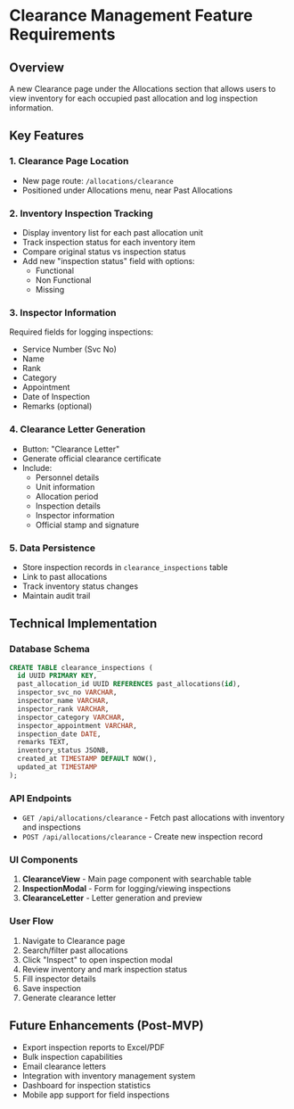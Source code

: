 # Clearance Management Feature Requirements

## Overview
A new Clearance page under the Allocations section that allows users to view inventory for each occupied past allocation and log inspection information.

## Key Features

### 1. Clearance Page Location
- New page route: `/allocations/clearance`
- Positioned under Allocations menu, near Past Allocations

### 2. Inventory Inspection Tracking
- Display inventory list for each past allocation unit
- Track inspection status for each inventory item
- Compare original status vs inspection status
- Add new "inspection status" field with options:
  - Functional
  - Non Functional
  - Missing

### 3. Inspector Information
Required fields for logging inspections:
- Service Number (Svc No)
- Name
- Rank
- Category
- Appointment
- Date of Inspection
- Remarks (optional)

### 4. Clearance Letter Generation
- Button: "Clearance Letter"
- Generate official clearance certificate
- Include:
  - Personnel details
  - Unit information
  - Allocation period
  - Inspection details
  - Inspector information
  - Official stamp and signature

### 5. Data Persistence
- Store inspection records in `clearance_inspections` table
- Link to past allocations
- Track inventory status changes
- Maintain audit trail

## Technical Implementation

### Database Schema
```sql
CREATE TABLE clearance_inspections (
  id UUID PRIMARY KEY,
  past_allocation_id UUID REFERENCES past_allocations(id),
  inspector_svc_no VARCHAR,
  inspector_name VARCHAR,
  inspector_rank VARCHAR,
  inspector_category VARCHAR,
  inspector_appointment VARCHAR,
  inspection_date DATE,
  remarks TEXT,
  inventory_status JSONB,
  created_at TIMESTAMP DEFAULT NOW(),
  updated_at TIMESTAMP
);
```

### API Endpoints
- `GET /api/allocations/clearance` - Fetch past allocations with inventory and inspections
- `POST /api/allocations/clearance` - Create new inspection record

### UI Components
1. **ClearanceView** - Main page component with searchable table
2. **InspectionModal** - Form for logging/viewing inspections
3. **ClearanceLetter** - Letter generation and preview

### User Flow
1. Navigate to Clearance page
2. Search/filter past allocations
3. Click "Inspect" to open inspection modal
4. Review inventory and mark inspection status
5. Fill inspector details
6. Save inspection
7. Generate clearance letter

## Future Enhancements (Post-MVP)
- Export inspection reports to Excel/PDF
- Bulk inspection capabilities
- Email clearance letters
- Integration with inventory management system
- Dashboard for inspection statistics
- Mobile app support for field inspections